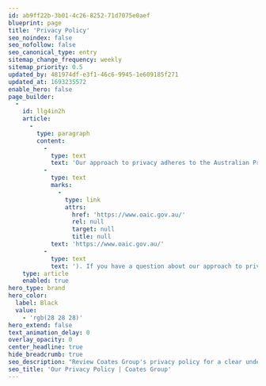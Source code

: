```yaml
---
id: ab9ff22b-3b01-4c26-8252-71d7075e0aef
blueprint: page
title: 'Privacy Policy'
seo_noindex: false
seo_nofollow: false
seo_canonical_type: entry
sitemap_change_frequency: weekly
sitemap_priority: 0.5
updated_by: 481974df-e3f1-46c6-9945-1e609185f271
updated_at: 1693235572
enable_hero: false
page_builder:
  -
    id: llg4in2h
    article:
      -
        type: paragraph
        content:
          -
            type: text
            text: 'Our approach to privacy adheres to the Australian Privacy Principles (APPs), which are contained in Schedule 1 of the Privacy Act 1988. You can obtain more information on Australia’s approach to privacy from the Australian Information Commissioner’s website ('
          -
            type: text
            marks:
              -
                type: link
                attrs:
                  href: 'https://www.oaic.gov.au/'
                  rel: null
                  target: null
                  title: null
            text: 'https://www.oaic.gov.au/'
          -
            type: text
            text: '). If you have a question about our approach to privacy, would like to obtain a copy of our Privacy Policy, or would like to gain access to the information we might hold about you, please contact us.'
    type: article
    enabled: true
hero_type: brand
hero_color:
  label: Black
  value:
    - 'rgb(28 28 28)'
hero_extend: false
text_animation_delay: 0
overlay_opacity: 0
center_headline: true
hide_breadcrumb: true
seo_description: "Review Coates Group's privacy policy for a clear understanding of our data handling and protection. Read now for clarity!"
seo_title: 'Our Privacy Policy | Coates Group'
---
```

